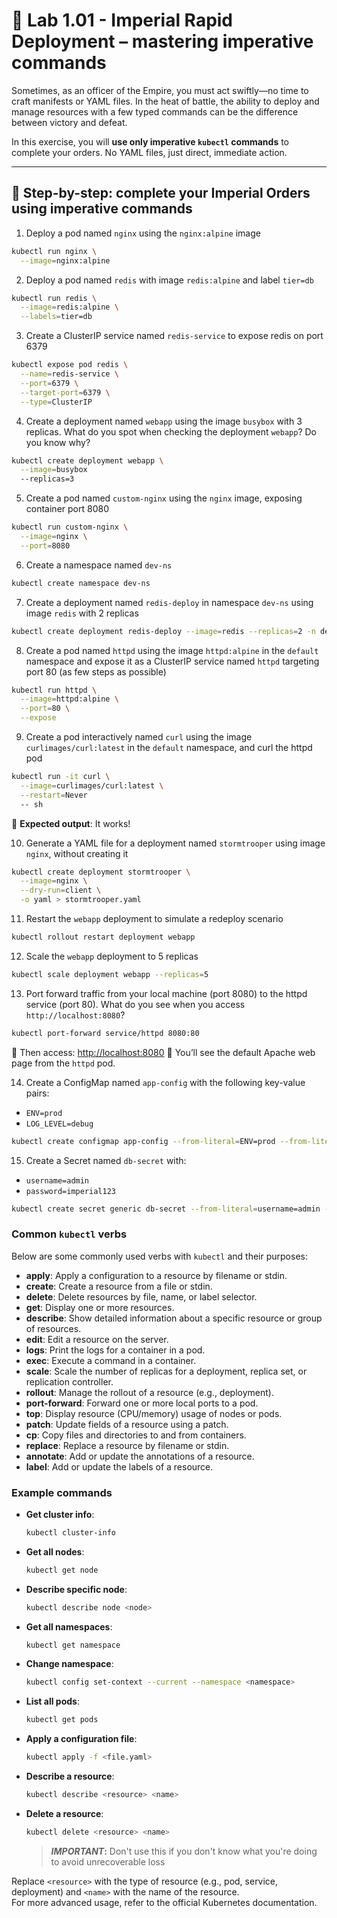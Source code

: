 # 🌌 Lab 1.01 - Imperial Rapid Deployment – mastering imperative commands

Sometimes, as an officer of the Empire, you must act swiftly—no time to craft manifests or YAML files. In the heat of battle, the ability to deploy and manage resources with a few typed commands can be the difference between victory and defeat.

In this exercise, you will **use only imperative `kubectl` commands** to complete your orders. No YAML files, just direct, immediate action.

---

## 🧭 Step-by-step: complete your Imperial Orders using imperative commands

1. Deploy a pod named `nginx` using the `nginx:alpine` image

```bash
kubectl run nginx \
  --image=nginx:alpine
```

2. Deploy a pod named `redis` with image `redis:alpine` and label `tier=db`

```bash
kubectl run redis \
  --image=redis:alpine \
  --labels=tier=db
```

3. Create a ClusterIP service named `redis-service` to expose redis on port 6379
```bash
kubectl expose pod redis \
  --name=redis-service \
  --port=6379 \
  --target-port=6379 \
  --type=ClusterIP
```

4. Create a deployment named `webapp` using the image `busybox` with 3 replicas. What do you spot when checking the deployment `webapp`? Do you know why?
```bash
kubectl create deployment webapp \
  --image=busybox
  --replicas=3
```

5. Create a pod named `custom-nginx` using the `nginx` image, exposing container port 8080
```bash
kubectl run custom-nginx \
  --image=nginx \
  --port=8080
```

6. Create a namespace named `dev-ns`
```bash
kubectl create namespace dev-ns
```

7. Create a deployment named `redis-deploy` in namespace `dev-ns` using image `redis` with 2 replicas
```bash
kubectl create deployment redis-deploy --image=redis --replicas=2 -n dev-ns
```

8. Create a pod named `httpd` using the image `httpd:alpine` in the `default` namespace and expose it as a ClusterIP service named `httpd` targeting port 80 (as few steps as possible)
```bash
kubectl run httpd \
  --image=httpd:alpine \
  --port=80 \
  --expose
```

9. Create a pod interactively named `curl` using the image `curlimages/curl:latest` in the `default` namespace, and curl the httpd pod
```bash
kubectl run -it curl \
  --image=curlimages/curl:latest \
  --restart=Never
  -- sh
```

🧾 **Expected output**: It works!

10. Generate a YAML file for a deployment named `stormtrooper` using image `nginx`, without creating it
```bash
kubectl create deployment stormtrooper \
  --image=nginx \
  --dry-run=client \
  -o yaml > stormtrooper.yaml
```

11. Restart the `webapp` deployment to simulate a redeploy scenario
```bash
kubectl rollout restart deployment webapp
```

12. Scale the `webapp` deployment to 5 replicas
```bash
kubectl scale deployment webapp --replicas=5
```

13. Port forward traffic from your local machine (port 8080) to the httpd service (port 80). What do you see when you access `http://localhost:8080`?
```bash
kubectl port-forward service/httpd 8080:80
```

🔗 Then access:
[http://localhost:8080](http://localhost:8080)
🧾 You’ll see the default Apache web page from the `httpd` pod.

14. Create a ConfigMap named `app-config` with the following key-value pairs:

* `ENV=prod`
* `LOG_LEVEL=debug`

```bash
kubectl create configmap app-config --from-literal=ENV=prod --from-literal=LOG_LEVEL=debug
```

15. Create a Secret named `db-secret` with:

* `username=admin`
* `password=imperial123`

```bash
kubectl create secret generic db-secret --from-literal=username=admin --from-literal=password=imperial123
```

### Common `kubectl` verbs

Below are some commonly used verbs with `kubectl` and their purposes:

- **apply**: Apply a configuration to a resource by filename or stdin.
- **create**: Create a resource from a file or stdin.
- **delete**: Delete resources by file, name, or label selector.
- **get**: Display one or more resources.
- **describe**: Show detailed information about a specific resource or group of resources.
- **edit**: Edit a resource on the server.
- **logs**: Print the logs for a container in a pod.
- **exec**: Execute a command in a container.
- **scale**: Scale the number of replicas for a deployment, replica set, or replication controller.
- **rollout**: Manage the rollout of a resource (e.g., deployment).
- **port-forward**: Forward one or more local ports to a pod.
- **top**: Display resource (CPU/memory) usage of nodes or pods.
- **patch**: Update fields of a resource using a patch.
- **cp**: Copy files and directories to and from containers.
- **replace**: Replace a resource by filename or stdin.
- **annotate**: Add or update the annotations of a resource.
- **label**: Add or update the labels of a resource.

### Example commands

- **Get cluster info**:
  ```bash
  kubectl cluster-info
  ```
- **Get all nodes**:
  ```bash
  kubectl get node
  ```
- **Describe specific node**:
  ```bash
  kubectl describe node <node>
  ```
- **Get all namespaces**:
  ```bash
  kubectl get namespace
  ```
- **Change namespace**:
  ```bash
  kubectl config set-context --current --namespace <namespace>
  ```
- **List all pods**:
  ```bash
  kubectl get pods
  ```
- **Apply a configuration file**:
  ```bash
  kubectl apply -f <file.yaml>
  ```
- **Describe a resource**:
  ```bash
  kubectl describe <resource> <name>
  ```
- **Delete a resource**:
  ```bash
  kubectl delete <resource> <name>
  ```
  > **_IMPORTANT_:**
  > Don't use this if you don't know what you're doing to avoid unrecoverable loss

Replace `<resource>` with the type of resource (e.g., pod, service, deployment) and `<name>` with the name of the resource.  
For more advanced usage, refer to the official Kubernetes documentation.
